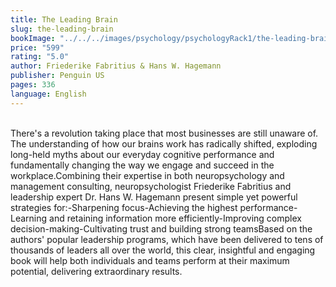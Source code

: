 ```yaml
---
title: The Leading Brain
slug: the-leading-brain
bookImage: "../../../images/psychology/psychologyRack1/the-leading-brain.jpg"
price: "599"
rating: "5.0"
author: Friederike Fabritius & Hans W. Hagemann
publisher: Penguin US
pages: 336
language: English
---
```

<br/>
There's a revolution taking place that most businesses are still unaware of. The understanding of how our brains work has radically shifted, exploding long-held myths about our everyday cognitive performance and fundamentally changing the way we engage and succeed in the workplace.Combining their expertise in both neuropsychology and management consulting, neuropsychologist Friederike Fabritius and leadership expert Dr. Hans W. Hagemann present simple yet powerful strategies for:-Sharpening focus-Achieving the highest performance-Learning and retaining information more efficiently-Improving complex decision-making-Cultivating trust and building strong teamsBased on the authors' popular leadership programs, which have been delivered to tens of thousands of leaders all over the world, this clear, insightful and engaging book will help both individuals and teams perform at their maximum potential, delivering extraordinary results.
<br/>
<br/>